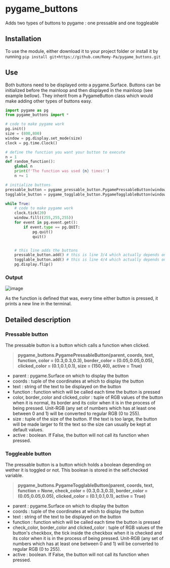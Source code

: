 # pygame_buttons
Adds two types of buttons to pygame : one pressable and one toggleable

## Installation

To use the module, either download it to your project folder or install it by running `pip install git+https://github.com/Remy-Pa/pygame_buttons.git`

## Use

Both buttons need to be displayed onto a pygame.Surface. Buttons can be initialized before the mainloop and then displayed in the mainloop (see example bellow). They inherit from a PygameButton class which would make adding other types of buttons easy.

```python
import pygame as pg
from pygame_buttons import *

# code to make pygame work
pg.init()
size = (800,800)
window = pg.display.set_mode(size)
clock = pg.time.Clock()

# define the function you want your button to execute
n = 1
def random_function():
    global n
    print(f'The function was used {n} times!')
    n += 1

# initialize buttons
pressable_button = pygame_pressable_button.PygamePressableButton(window, (100,100), 'This button is pressable', random_function) # this is line 1/4 which actually depends on the pygame_buttons module
togglable_button = pygame_togglable_button.PygameTogglableButton(window, (100,200), 'This button is toggleable', function = random_function) # this is line 2/4 which actually depends on the pygame_buttons module

while True:
    # code to make pygame work
    clock.tick(20)
    window.fill((255,255,255))
    for event in pg.event.get():
        if event.type == pg.QUIT:
            pg.quit()
            quit()


    # this line adds the buttons
    pressable_button.add() # this is line 3/4 which actually depends on the pygame_buttons module
    togglable_button.add() # this is line 4/4 which actually depends on the pygame_buttons module
    pg.display.flip()
```

### Output

![image](https://github.com/user-attachments/assets/f72d68fc-e571-45cf-afaa-6ef71844c25e)

As the function is defined that was, every time either button is pressed, it prints a new line in the terminal.

## Detailed description

### Pressable button
The pressable button is a button which calls a function when clicked.

> **pygame_buttons.PygamePressableButton(**parent, coords, text, function, color = (0.3,0.3,0.3), border_color = (0.05,0.05,0.05), clicked_color = (0.1,0.1,0.1), size = (150,40), active = True**)**

* parent : pygame.Surface on which to display the button
* coords : tuple of the coordinates at which to display the button
* text : string of the text to be displayed on the button
* function : function which will be called each time the button is pressed
* color, border_color and clicked_color : tuple of RGB values of the button when it is normal, its border and its color when it is in the process of being pressed. Unit-RGB (any set of numbers which has at least one between 0 and 1) will be converted to regular RGB (0 to 255).
* size : tuple of the size of the button. If the text is too large, the button will be made larger to fit the text so the size can usually be kept at default values.
* active : boolean. If False, the button will not call its function when pressed.

### Toggleable button
The pressable button is a button which holds a boolean depending on wether it is toggled or not. This boolean is stored in the self.checked variable.

> **pygame_buttons.PygameTogglableButton(**parent, coords, text, function = None, check_color = (0.3,0.3,0.3), border_color = (0.05,0.05,0.05), clicked_color = (0.1,0.1,0.1), active = True**)**

* parent : pygame.Surface on which to display the button
* coords : tuple of the coordinates at which to display the button
* text : string of the text to be displayed on the button
* function : function which will be called each time the button is pressed
* check_color, border_color and clicked_color : tuple of RGB values of the button's checkbox, the tick inside the checkbox when it is checked and its color when it is in the process of being pressed. Unit-RGB (any set of numbers which has at least one between 0 and 1) will be converted to regular RGB (0 to 255).
* active : boolean. If False, the button will not call its function when pressed.
